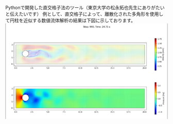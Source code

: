 Pythonで開発した直交格子法のツール（東京大学の松永拓也先生にありがたいと伝えたいです）
例として、直交格子によって、離散化された多角形を使用して円柱を近似する数値流体解析の結果は下図に示しております。
![image](./シミュレーション.png)
